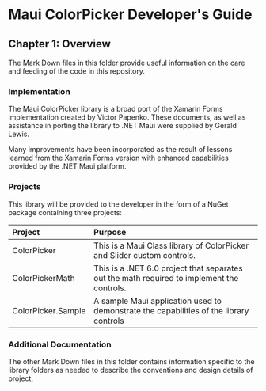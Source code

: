 # Maui ColorPicker Developer's Guide

## Chapter 1: Overview
The Mark Down files in this folder provide useful information on the care and feeding of the code in this repository.

### Implementation
The Maui ColorPicker library is a broad port of the Xamarin Forms implementation created by Victor Papenko. These documents, as well as assistance in porting the library to .NET Maui were supplied by Gerald Lewis. 

Many improvements have been incorporated as the result of lessons learned from the Xamarin Forms version with enhanced capabilities provided by the .NET Maui platform.

### Projects
This library will be provided to the developer in the form of a NuGet package containing three projects:

| Project            | Purpose                                                                                    |
| :----------------- | :----------------------------------------------------------------------------------------- |
| ColorPicker        | This is a Maui Class library of ColorPicker and Slider custom controls.                    |
| ColorPickerMath    | This is a .NET 6.0 project that separates out the math required to implement the controls. |
| ColorPicker.Sample | A sample Maui application used to demonstrate the capabilities of the library controls     |

### Additional Documentation
The other Mark Down files in this folder contains information specific to the library folders as needed to describe the conventions and design details of project.



